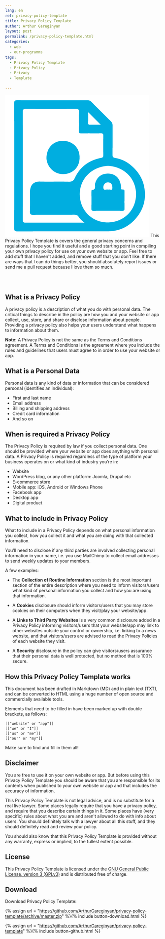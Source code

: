 ```yaml
---
lang: en
ref: privacy-policy-template
title: Privacy Policy Template
author: Arthur Gareginyan
layout: post
permalink: /privacy-policy-template.html
categories:
  - web
  - our-programms
tags:
  - Privacy Policy Template
  - Privacy Policy
  - Privacy
  - Template

---
```


![thumb](/images/thumbnail/privacy-policy-template.png)
This Privacy Policy Template is covers the general privacy concerns and regulations. I hope you find it useful and a good starting point in compiling your own privacy policy for use on your own website or app. Feel free to add stuff that I haven't added, and remove stuff that you don't like. If there are ways that I can do things better, you should absolutely report issues or send me a pull request because I love them so much.

<br><br>

## What is a Privacy Policy

A privacy policy is a description of what you do with personal data.  The critical things to describe in the policy are how you and your website or app collect, use, store, and share or disclose information about people. Providing a privacy policy also helps your users understand what happens to information about them.

**Note:** A Privacy Policy is not the same as the Terms and Conditions agreement. A Terms and Conditions is the agreement where you include the rules and guidelines that users must agree to in order to use your website or app.


## What is a Personal Data

Personal data is any kind of data or information that can be considered personal (identifies an individual):

* First and last name
* Email address
* Billing and shipping address
* Credit card information
* And so on


## When is required a Privacy Policy

The Privacy Policy is required by law if you collect personal data. One should be provided where your website or app does anything with personal data. A Privacy Policy is required regardless of the type of platform your business operates on or what kind of industry you’re in:

* Website
* WordPress blog, or any other platform: Joomla, Drupal etc
* E-commerce store
* Mobile app: iOS, Android or Windows Phone
* Facebook app
* Desktop app
* Digital product


## What to include in Privacy Policy

What to include in a Privacy Policy depends on what personal information you collect, how you collect it and what you are doing with that collected information.

You’ll need to disclose if any third parties are involved collecting personal information in your name, i.e. you use MailChimp to collect email addresses to send weekly updates to your members.

A few examples:

* The **Collection of Routine Information** section is the most important section of the entire description where you need to inform visitors/users what kind of personal information you collect and how you are using that information.

* A **Cookies** disclosure should inform visitors/users that you may store cookies on their computers when they visit/play your website/app.

* A **Links to Third Party Websites** is a very common disclosure added in a Privacy Policy informing visitors/users that your website/app may link to other websites outside your control or ownership, i.e. linking to a news website, and that visitors/users are advised to read the Privacy Policies of each website they visit.

* A **Security** disclosure in the policy can give visitors/users assurance that their personal data is well protected, but no method that is 100% secure.


## How this Privacy Policy Template works

This document has been drafted in Markdown (MD) and in plain text (TXT), and can be converted to HTML using a huge number of open source and commercially available tools.

Elements that need to be filled in have been marked up with double brackets, as follows:

	[["website" or "app"]]
	[["we" or "I"]]
	[["us" or "me"]]
	[["our" or "my"]]

Make sure to find and fill in them all!


## Disclaimer

You are free to use it on your own website or app. But before using this Privacy Policy Template you should be aware that you are responsible for its contents when published to your own website or app and that includes the accuracy of information.

This Privacy Policy Template is not legal advice, and is no substitute for a real live lawyer. Some places legally require that you have a privacy policy, and require that you describe certain things in it. Some places have (very specific) rules about what you are and aren't allowed to do with info about users. You should definitely talk with a lawyer about all this stuff, and they should definitely read and review your policy.

You should also know that this Privacy Policy Template is provided without any warranty, express or implied, to the fullest extent possible.


## License

This Privacy Policy Template is licensed under the [GNU General Public License, version 3 (GPLv3)](http://www.gnu.org/licenses/gpl-3.0.html) and is distributed free of charge.


## Download

Download Privacy Policy Template:

{% assign url = "https://github.com/ArthurGareginyan/privacy-policy-template/archive/master.zip" %}{% include button-download.html %}

{% assign url = "https://github.com/ArthurGareginyan/privacy-policy-template" %}{% include button-github.html %}